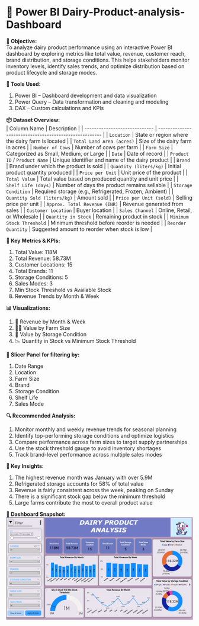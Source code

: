 # 🧀 Power BI Dairy-Product-analysis-Dashboard
**📌 Objective:**<br>
To analyze dairy product performance using an interactive Power BI dashboard by exploring metrics like total value, revenue, customer reach, brand distribution, and storage conditions. This helps stakeholders monitor inventory levels, identify sales trends, and optimize distribution based on product lifecycle and storage modes.

**🧰 Tools Used:**<br>
1. Power BI – Dashboard development and data visualization
2. Power Query – Data transformation and cleaning and modeling
3. DAX – Custom calculations and KPIs

**📦 Dataset Overview:**<br>
| Column Name                   | Description                                            |
| ----------------------------- | ------------------------------------------------------ |
| `Location`                    | State or region where the dairy farm is located        |
| `Total Land Area (acres)`     | Size of the dairy farm in acres                        |
| `Number of Cows`              | Number of cows per farm                                |
| `Farm Size`                   | Categorized as Small, Medium, or Large                 |
| `Date`                        | Date of record                                         |
| `Product ID` / `Product Name` | Unique identifier and name of the dairy product        |
| `Brand`                       | Brand under which the product is sold                  |
| `Quantity (liters/kg)`        | Initial product quantity produced                      |
| `Price per Unit`              | Unit price of the product                              |
| `Total Value`                 | Total value based on produced quantity and unit price  |
| `Shelf Life (days)`           | Number of days the product remains sellable            |
| `Storage Condition`           | Required storage (e.g., Refrigerated, Frozen, Ambient) |
| `Quantity Sold (liters/kg)`   | Amount sold                                            |
| `Price per Unit (sold)`       | Selling price per unit                                 |
| `Approx. Total Revenue (INR)` | Revenue generated from sales                           |
| `Customer Location`           | Buyer location                                         |
| `Sales Channel`               | Online, Retail, or Wholesale                           |
| `Quantity in Stock`           | Remaining product in stock                             |
| `Minimum Stock Threshold`     | Minimum threshold before reorder is needed             |
| `Reorder Quantity`            | Suggested amount to reorder when stock is low          |



**📌 Key Metrics & KPIs:**<br>
1. Total Value: 118M
2. Total Revenue: 58.73M
3. Customer Locations: 15
4. Total Brands: 11
5. Storage Conditions: 5
6. Sales Modes: 3
7. Min Stock Threshold vs Available Stock
8. Revenue Trends by Month & Week

**📊 Visualizations:**<br>
1. 📅 Revenue by Month & Week
2. 🧑‍🌾 Value by Farm Size
3. 🧊 Value by Storage Condition
4. 📉 Quantity in Stock vs Minimum Stock Threshold

**📍 Slicer Panel for filtering by:**<br>
1. Date Range
2. Location
3. Farm Size
4. Brand
5. Storage Condition
6. Shelf Life
7. Sales Mode

**🔍 Recommended Analysis:**<br>
1. Monitor monthly and weekly revenue trends for seasonal planning
2. Identify top-performing storage conditions and optimize logistics
3. Compare performance across farm sizes to target supply partnerships
4. Use the stock threshold gauge to avoid inventory shortages
5. Track brand-level performance across multiple sales modes

**🔎 Key Insights:**<br>
1. The highest revenue month was January with over 5.9M
2. Refrigerated storage accounts for 58% of total value
3. Revenue is fairly consistent across the week, peaking on Sunday
4. There is a significant stock gap below the minimum threshold
5. Large farms contribute the most to overall product value

**📸 Dashboard Snapshot:** 
![Dashboard Snapshot](https://github.com/AyushMaurya19/Dairy-Product-analysis-Dashboard/blob/main/Snapshot%20of%20Dashboard.png)

